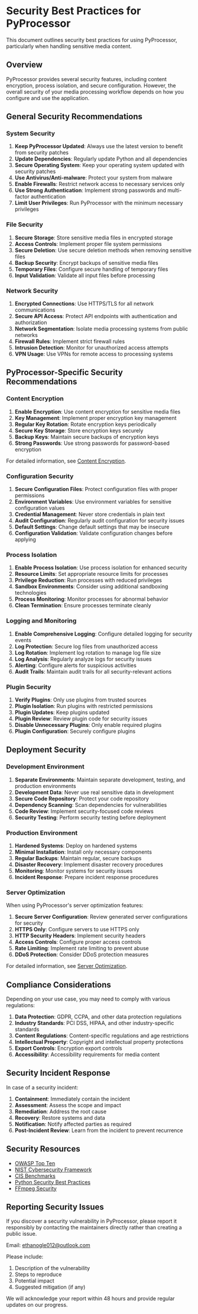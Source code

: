 # Security Best Practices for PyProcessor

This document outlines security best practices for using PyProcessor, particularly when handling sensitive media content.

## Overview

PyProcessor provides several security features, including content encryption, process isolation, and secure configuration. However, the overall security of your media processing workflow depends on how you configure and use the application.

## General Security Recommendations

### System Security

1. **Keep PyProcessor Updated**: Always use the latest version to benefit from security patches
2. **Update Dependencies**: Regularly update Python and all dependencies
3. **Secure Operating System**: Keep your operating system updated with security patches
4. **Use Antivirus/Anti-malware**: Protect your system from malware
5. **Enable Firewalls**: Restrict network access to necessary services only
6. **Use Strong Authentication**: Implement strong passwords and multi-factor authentication
7. **Limit User Privileges**: Run PyProcessor with the minimum necessary privileges

### File Security

1. **Secure Storage**: Store sensitive media files in encrypted storage
2. **Access Controls**: Implement proper file system permissions
3. **Secure Deletion**: Use secure deletion methods when removing sensitive files
4. **Backup Security**: Encrypt backups of sensitive media files
5. **Temporary Files**: Configure secure handling of temporary files
6. **Input Validation**: Validate all input files before processing

### Network Security

1. **Encrypted Connections**: Use HTTPS/TLS for all network communications
2. **Secure API Access**: Protect API endpoints with authentication and authorization
3. **Network Segmentation**: Isolate media processing systems from public networks
4. **Firewall Rules**: Implement strict firewall rules
5. **Intrusion Detection**: Monitor for unauthorized access attempts
6. **VPN Usage**: Use VPNs for remote access to processing systems

## PyProcessor-Specific Security Recommendations

### Content Encryption

1. **Enable Encryption**: Use content encryption for sensitive media files
2. **Key Management**: Implement proper encryption key management
3. **Regular Key Rotation**: Rotate encryption keys periodically
4. **Secure Key Storage**: Store encryption keys securely
5. **Backup Keys**: Maintain secure backups of encryption keys
6. **Strong Passwords**: Use strong passwords for password-based encryption

For detailed information, see [Content Encryption](CONTENT_ENCRYPTION.md).

### Configuration Security

1. **Secure Configuration Files**: Protect configuration files with proper permissions
2. **Environment Variables**: Use environment variables for sensitive configuration values
3. **Credential Management**: Never store credentials in plain text
4. **Audit Configuration**: Regularly audit configuration for security issues
5. **Default Settings**: Change default settings that may be insecure
6. **Configuration Validation**: Validate configuration changes before applying

### Process Isolation

1. **Enable Process Isolation**: Use process isolation for enhanced security
2. **Resource Limits**: Set appropriate resource limits for processes
3. **Privilege Reduction**: Run processes with reduced privileges
4. **Sandbox Environments**: Consider using additional sandboxing technologies
5. **Process Monitoring**: Monitor processes for abnormal behavior
6. **Clean Termination**: Ensure processes terminate cleanly

### Logging and Monitoring

1. **Enable Comprehensive Logging**: Configure detailed logging for security events
2. **Log Protection**: Secure log files from unauthorized access
3. **Log Rotation**: Implement log rotation to manage log file size
4. **Log Analysis**: Regularly analyze logs for security issues
5. **Alerting**: Configure alerts for suspicious activities
6. **Audit Trails**: Maintain audit trails for all security-relevant actions

### Plugin Security

1. **Verify Plugins**: Only use plugins from trusted sources
2. **Plugin Isolation**: Run plugins with restricted permissions
3. **Plugin Updates**: Keep plugins updated
4. **Plugin Review**: Review plugin code for security issues
5. **Disable Unnecessary Plugins**: Only enable required plugins
6. **Plugin Configuration**: Securely configure plugins

## Deployment Security

### Development Environment

1. **Separate Environments**: Maintain separate development, testing, and production environments
2. **Development Data**: Never use real sensitive data in development
3. **Secure Code Repository**: Protect your code repository
4. **Dependency Scanning**: Scan dependencies for vulnerabilities
5. **Code Review**: Implement security-focused code reviews
6. **Security Testing**: Perform security testing before deployment

### Production Environment

1. **Hardened Systems**: Deploy on hardened systems
2. **Minimal Installation**: Install only necessary components
3. **Regular Backups**: Maintain regular, secure backups
4. **Disaster Recovery**: Implement disaster recovery procedures
5. **Monitoring**: Monitor systems for security issues
6. **Incident Response**: Prepare incident response procedures

### Server Optimization

When using PyProcessor's server optimization features:

1. **Secure Server Configuration**: Review generated server configurations for security
2. **HTTPS Only**: Configure servers to use HTTPS only
3. **HTTP Security Headers**: Implement security headers
4. **Access Controls**: Configure proper access controls
5. **Rate Limiting**: Implement rate limiting to prevent abuse
6. **DDoS Protection**: Consider DDoS protection measures

For detailed information, see [Server Optimization](../user/SERVER_OPTIMIZATION.md).

## Compliance Considerations

Depending on your use case, you may need to comply with various regulations:

1. **Data Protection**: GDPR, CCPA, and other data protection regulations
2. **Industry Standards**: PCI DSS, HIPAA, and other industry-specific standards
3. **Content Regulations**: Content-specific regulations and age restrictions
4. **Intellectual Property**: Copyright and intellectual property protections
5. **Export Controls**: Encryption export controls
6. **Accessibility**: Accessibility requirements for media content

## Security Incident Response

In case of a security incident:

1. **Containment**: Immediately contain the incident
2. **Assessment**: Assess the scope and impact
3. **Remediation**: Address the root cause
4. **Recovery**: Restore systems and data
5. **Notification**: Notify affected parties as required
6. **Post-Incident Review**: Learn from the incident to prevent recurrence

## Security Resources

- [OWASP Top Ten](https://owasp.org/www-project-top-ten/)
- [NIST Cybersecurity Framework](https://www.nist.gov/cyberframework)
- [CIS Benchmarks](https://www.cisecurity.org/cis-benchmarks/)
- [Python Security Best Practices](https://python-security.readthedocs.io/security.html)
- [FFmpeg Security](https://ffmpeg.org/security.html)

## Reporting Security Issues

If you discover a security vulnerability in PyProcessor, please report it responsibly by contacting the maintainers directly rather than creating a public issue.

Email: ethanogle012@outlook.com

Please include:

1. Description of the vulnerability
2. Steps to reproduce
3. Potential impact
4. Suggested mitigation (if any)

We will acknowledge your report within 48 hours and provide regular updates on our progress.
